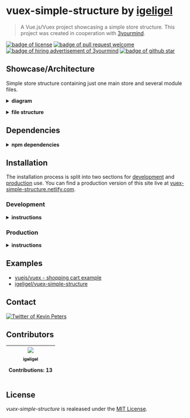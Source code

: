 # vuex-simple-structure by <a href="https://github.com/igeligel">igeligel</a>

> A Vue.js/Vuex project showcasing a simple store structure. This project was
> created in cooperation with [3yourmind](https://github.com/3YOURMIND).

<a href="./License.md"><img src="https://img.shields.io/github/license/igeligel/vuex-simple-structure.svg" alt="badge of license" /></a>
<a href="https://github.com/igeligel/vuex-simple-structure/pulls"><img src="https://img.shields.io/badge/PR-welcome-green.svg" alt="badge of pull request welcome" /></a>
<a href="https://www.3yourmind.com/career"><img src="https://img.shields.io/badge/3YOURMIND-Hiring-brightgreen.svg" alt="badge of hiring advertisement of 3yourmind" /></a>
<a href="https://github.com/igeligel/vuex-simple-structure/stargazers"><img src="https://img.shields.io/github/stars/igeligel/vuex-simple-structure.svg?style=social&label=Stars" alt="badge of github star" /></a>

## Showcase/Architecture

Simple store structure containing just one main store and several module files.

<p><details>
  <summary><b>diagram</b></summary>
  <p><img src="./docs/structure.png" alt="structure of the store system" style="max-width: 400px;" /></p>
</details></p>

<p><details>
  <summary><b>file structure</b></summary>
  <img src="./docs/vs-code-folder-structure.png" alt="structure of the store system in visual studio code" style="max-width: 400px;" />
</details></p>

## Dependencies

<p><details>
  <summary><b>npm dependencies</b></summary>

| Dependency | Version |
| ---------- | ------- |
| vue        | ^2.5.2  |
| vue-router | ^3.0.1  |
| vuex       | ^3.0.0  |

</details></p>

## Installation

The installation process is split into two sections for
[development](#development) and [production](#production) use. You can find a
production version of this site live at
[vuex-simple-structure.netlify.com](https://vuex-simple-structure.netlify.com/).

### Development

<p><details>
  <summary><b>instructions</b></summary>

#### Using npm

```shell
npm install
npm run dev
```

#### Using yarn

```shell
yarn install
yarn run dev
```

</details></p>

### Production

<p><details>
  <summary><b>instructions</b></summary>

#### Using npm

```shell
npm install
npm run build
```

#### Using yarn

```shell
yarn install
yarn run build
```

</details></p>

## Examples

* [vuejs/vuex - shopping cart example](https://github.com/vuejs/vuex/tree/dev/examples/shopping-cart)
* [igeligel/vuex-simple-structure](https://github.com/igeligel/vuex-simple-structure)

## Contact

<a href="https://twitter.com/kevinpeters_"><img src="https://img.shields.io/badge/Contact-Twitter-1da1f2.svg" alt="Twitter of Kevin Peters"></a>

## Contributors

<table><thead><tr><th align="center"><a href="https://github.com/igeligel"><img src="https://avatars2.githubusercontent.com/u/12736734?v=3" width="100px;" style="max-width:100%;"><br><sub>igeligel</sub></a><br><p>Contributions: 13</p></th></tbody></table>

## License

_vuex-simple-structure_ is realeased under the [MIT License](/License.md).
